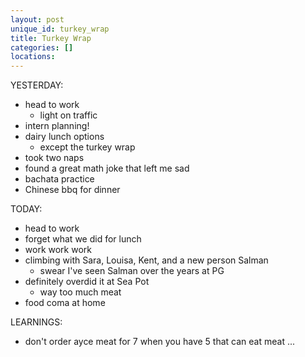```yaml
---
layout: post
unique_id: turkey_wrap
title: Turkey Wrap
categories: []
locations: 
---
```


YESTERDAY:
* head to work
  * light on traffic
* intern planning!
* dairy lunch options
  * except the turkey wrap
* took two naps
* found a great math joke that left me sad
* bachata practice
* Chinese bbq for dinner

TODAY:
* head to work
* forget what we did for lunch
* work work work
* climbing with Sara, Louisa, Kent, and a new person Salman
  * swear I've seen Salman over the years at PG
* definitely overdid it at Sea Pot
  * way too much meat
* food coma at home

LEARNINGS:
* don't order ayce meat for 7 when you have 5 that can eat meat ...

